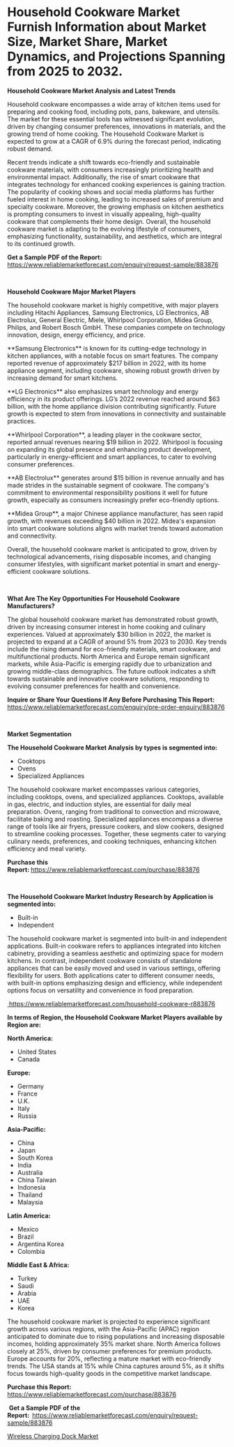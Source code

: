 <p><h1>Household Cookware Market Furnish Information about Market Size, Market Share, Market Dynamics, and Projections Spanning from 2025 to 2032.</h1></p><p><strong>Household Cookware Market Analysis and Latest Trends</strong></p>
<p><p>Household cookware encompasses a wide array of kitchen items used for preparing and cooking food, including pots, pans, bakeware, and utensils. The market for these essential tools has witnessed significant evolution, driven by changing consumer preferences, innovations in materials, and the growing trend of home cooking. The Household Cookware Market is expected to grow at a CAGR of 6.9% during the forecast period, indicating robust demand.</p><p>Recent trends indicate a shift towards eco-friendly and sustainable cookware materials, with consumers increasingly prioritizing health and environmental impact. Additionally, the rise of smart cookware that integrates technology for enhanced cooking experiences is gaining traction. The popularity of cooking shows and social media platforms has further fueled interest in home cooking, leading to increased sales of premium and specialty cookware. Moreover, the growing emphasis on kitchen aesthetics is prompting consumers to invest in visually appealing, high-quality cookware that complements their home design. Overall, the household cookware market is adapting to the evolving lifestyle of consumers, emphasizing functionality, sustainability, and aesthetics, which are integral to its continued growth.</p></p>
<p><strong>Get a Sample PDF of the Report:&nbsp;</strong> <a href="https://www.reliablemarketforecast.com/enquiry/request-sample/883876?utm_campaign=2821&utm_medium=2&utm_source=Github&utm_content=ia&utm_term=04042025&utm_id=household-cookware">https://www.reliablemarketforecast.com/enquiry/request-sample/883876</a></p>
<p>&nbsp;</p>
<p><strong>Household Cookware Major Market Players</strong></p>
<p><p>The household cookware market is highly competitive, with major players including Hitachi Appliances, Samsung Electronics, LG Electronics, AB Electrolux, General Electric, Miele, Whirlpool Corporation, Midea Group, Philips, and Robert Bosch GmbH. These companies compete on technology innovation, design, energy efficiency, and price.</p><p>**Samsung Electronics** is known for its cutting-edge technology in kitchen appliances, with a notable focus on smart features. The company reported revenue of approximately $217 billion in 2022, with its home appliance segment, including cookware, showing robust growth driven by increasing demand for smart kitchens.</p><p>**LG Electronics** also emphasizes smart technology and energy efficiency in its product offerings. LG’s 2022 revenue reached around $63 billion, with the home appliance division contributing significantly. Future growth is expected to stem from innovations in connectivity and sustainable practices.</p><p>**Whirlpool Corporation**, a leading player in the cookware sector, reported annual revenues nearing $19 billion in 2022. Whirlpool is focusing on expanding its global presence and enhancing product development, particularly in energy-efficient and smart appliances, to cater to evolving consumer preferences.</p><p>**AB Electrolux** generates around $15 billion in revenue annually and has made strides in the sustainable segment of cookware. The company's commitment to environmental responsibility positions it well for future growth, especially as consumers increasingly prefer eco-friendly options.</p><p>**Midea Group**, a major Chinese appliance manufacturer, has seen rapid growth, with revenues exceeding $40 billion in 2022. Midea's expansion into smart cookware solutions aligns with market trends toward automation and connectivity.</p><p>Overall, the household cookware market is anticipated to grow, driven by technological advancements, rising disposable incomes, and changing consumer lifestyles, with significant market potential in smart and energy-efficient cookware solutions.</p></p>
<p>&nbsp;</p>
<p><strong>What Are The Key Opportunities For Household Cookware Manufacturers?</strong></p>
<p><p>The global household cookware market has demonstrated robust growth, driven by increasing consumer interest in home cooking and culinary experiences. Valued at approximately $30 billion in 2022, the market is projected to expand at a CAGR of around 5% from 2023 to 2030. Key trends include the rising demand for eco-friendly materials, smart cookware, and multifunctional products. North America and Europe remain significant markets, while Asia-Pacific is emerging rapidly due to urbanization and growing middle-class demographics. The future outlook indicates a shift towards sustainable and innovative cookware solutions, responding to evolving consumer preferences for health and convenience.</p></p>
<p><strong>Inquire or Share Your Questions If Any Before Purchasing This Report:</strong> <a href="https://www.reliablemarketforecast.com/enquiry/pre-order-enquiry/883876?utm_campaign=2821&utm_medium=2&utm_source=Github&utm_content=ia&utm_term=04042025&utm_id=household-cookware">https://www.reliablemarketforecast.com/enquiry/pre-order-enquiry/883876</a></p>
<p>&nbsp;</p>
<p><strong>Market Segmentation</strong></p>
<p><strong>The Household Cookware Market Analysis by types is segmented into:</strong></p>
<p><ul><li>Cooktops</li><li>Ovens</li><li>Specialized Appliances</li></ul></p>
<p><p>The household cookware market encompasses various categories, including cooktops, ovens, and specialized appliances. Cooktops, available in gas, electric, and induction styles, are essential for daily meal preparation. Ovens, ranging from traditional to convection and microwave, facilitate baking and roasting. Specialized appliances encompass a diverse range of tools like air fryers, pressure cookers, and slow cookers, designed to streamline cooking processes. Together, these segments cater to varying culinary needs, preferences, and cooking techniques, enhancing kitchen efficiency and meal variety.</p></p>
<p><strong>Purchase this Report:&nbsp;</strong><a href="https://www.reliablemarketforecast.com/purchase/883876?utm_campaign=2821&utm_medium=2&utm_source=Github&utm_content=ia&utm_term=04042025&utm_id=household-cookware">https://www.reliablemarketforecast.com/purchase/883876</a></p>
<p>&nbsp;</p>
<p><strong>The Household Cookware Market Industry Research by Application is segmented into:</strong></p>
<p><ul><li>Built-in</li><li>Independent</li></ul></p>
<p><p>The household cookware market is segmented into built-in and independent applications. Built-in cookware refers to appliances integrated into kitchen cabinetry, providing a seamless aesthetic and optimizing space for modern kitchens. In contrast, independent cookware consists of standalone appliances that can be easily moved and used in various settings, offering flexibility for users. Both applications cater to different consumer needs, with built-in options emphasizing design and efficiency, while independent options focus on versatility and convenience in food preparation.</p></p>
<p><a href="https://www.reliablemarketforecast.com/household-cookware-r883876?utm_campaign=2821&utm_medium=2&utm_source=Github&utm_content=ia&utm_term=04042025&utm_id=household-cookware">&nbsp;https://www.reliablemarketforecast.com/household-cookware-r883876</a></p>
<p><strong>In terms of Region, the Household Cookware Market Players available by Region are:</strong></p>
<p>
    <p> <strong> North America: </strong>
        <ul>
            <li>United States</li>
            <li>Canada</li>
        </ul>
        </p> 
    <p> <strong> Europe: </strong>
        <ul>
            <li>Germany</li>
            <li>France</li>
            <li>U.K.</li>
            <li>Italy</li>
            <li>Russia</li>
        </ul>
        </p> 
    <p> <strong> Asia-Pacific: </strong>
        <ul>
            <li>China</li>
            <li>Japan</li>
            <li>South Korea</li>
            <li>India</li>
            <li>Australia</li>
            <li>China Taiwan</li>
            <li>Indonesia</li>
            <li>Thailand</li>
            <li>Malaysia</li>
        </ul>
        </p> 
    <p> <strong> Latin America: </strong>
        <ul>
            <li>Mexico</li>
            <li>Brazil</li>
            <li>Argentina Korea</li>
            <li>Colombia</li>
        </ul>
        </p> 
    <p> <strong> Middle East & Africa: </strong>
        <ul>
            <li>Turkey</li>
            <li>Saudi</li>
            <li>Arabia</li>
            <li>UAE</li>
            <li>Korea</li>
        </ul>
    </p>
    </p>
<p><p>The household cookware market is projected to experience significant growth across various regions, with the Asia-Pacific (APAC) region anticipated to dominate due to rising populations and increasing disposable incomes, holding approximately 35% market share. North America follows closely at 25%, driven by consumer preferences for premium products. Europe accounts for 20%, reflecting a mature market with eco-friendly trends. The USA stands at 15% while China captures around 5%, as it shifts focus towards high-quality goods in the competitive market landscape.</p></p>
<p><strong>Purchase this Report: </strong><a href="https://www.reliablemarketforecast.com/purchase/883876?utm_campaign=2821&utm_medium=2&utm_source=Github&utm_content=ia&utm_term=04042025&utm_id=household-cookware">https://www.reliablemarketforecast.com/purchase/883876</a></p>
<p>&nbsp;<strong>Get a Sample PDF of the Report:&nbsp;&nbsp;</strong><a href="https://www.reliablemarketforecast.com/enquiry/request-sample/883876?utm_campaign=2821&utm_medium=2&utm_source=Github&utm_content=ia&utm_term=04042025&utm_id=household-cookware">https://www.reliablemarketforecast.com/enquiry/request-sample/883876</a></p>
<p><strong></strong></p>
<p><p><a href="https://github.com/zanoligarav/Market-Research-Report-List-1/blob/main/wireless-charging-dock-market.md?utm_campaign=2821&utm_medium=2&utm_source=Github&utm_content=ia&utm_term=04042025&utm_id=household-cookware">Wireless Charging Dock Market</a></p></p>